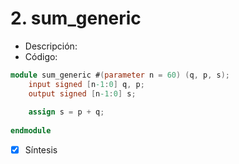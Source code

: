 # 2. sum_generic

- Descripción:
- Código:

```verilog
module sum_generic #(parameter n = 60) (q, p, s);
	input signed [n-1:0] q, p;
	output signed [n-1:0] s;
	
	assign s = p + q;	
	
endmodule
```

- [x] Síntesis
